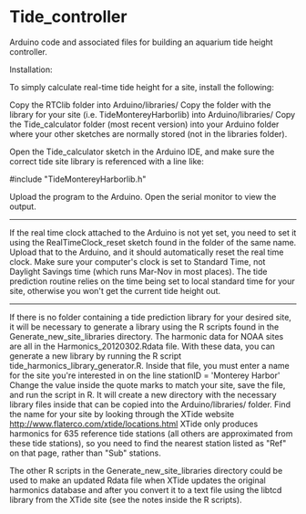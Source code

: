Tide_controller
===============

Arduino code and associated files for building an aquarium tide height controller.

Installation:

To simply calculate real-time tide height for a site, install the following:

Copy the RTClib folder into Arduino/libraries/
Copy the folder with the library for your site (i.e. TideMontereyHarborlib) into Arduino/libraries/
Copy the Tide_calculator folder (most recent version) into your Arduino folder where 
your other sketches are normally stored (not in the libraries folder).

Open the Tide_calculator sketch in the Arduino IDE, and make sure the correct tide site
library is referenced with a line like:

\#include "TideMontereyHarborlib.h"

Upload the program to the Arduino. Open the serial monitor to view the output. 

------------------------------
If the real time clock attached to the Arduino is not yet set, you need to set it 
using the RealTimeClock_reset sketch found in the folder of the same name. Upload that
to the Arduino, and it should automatically reset the real time clock. Make sure your
computer's clock is set to Standard Time, not Daylight Savings time (which runs Mar-Nov
in most places). The tide prediction routine relies on the time being set to local 
standard time for your site, otherwise you won't get the current tide height out. 

-------------------------------
If there is no folder containing a tide prediction library for your desired site, it
will be necessary to generate a library using the R scripts found in the 
Generate_new_site_libraries directory. The harmonic data for NOAA sites are all in
the Harmonics_20120302.Rdata file. With these data, you can generate a new library
by running the R script tide_harmonics_library_generator.R. Inside that file, you must
enter a name for the site you're interested in on the line
stationID = 'Monterey Harbor'
Change the value inside the quote marks to match your site, save the file, and run the
script in R. It will create a new directory with the necessary library files inside that
can be copied into the Arduino/libraries/ folder. Find the name for your site by looking 
through the XTide website http://www.flaterco.com/xtide/locations.html 
XTide only produces harmonics for 635 reference tide stations (all others are approximated 
from these tide stations), so you need to find the nearest station listed as "Ref" on that 
page, rather than "Sub" stations.

The other R scripts in the Generate_new_site_libraries directory could be used to make an
updated Rdata file when XTide updates the original harmonics database and after you
convert it to a text file using the libtcd library from the XTide site (see the notes inside
the R scripts). 